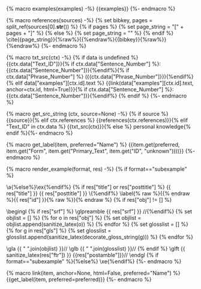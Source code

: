 {% macro examples(examples) -%}
{{examples}}
{%- endmacro %}

{% macro references(sources) -%}
{% set bibkey, pages = split_ref(sources[0].__str__()) %}
{% if pages %}
{% set page_string = "[" + pages + "]" %}
{% else %}
{% set page_string = "" %}
{% endif %}
\cite{{page_string}}{%raw%}{{%endraw%}{{bibkey}}{%raw%}}{%endraw%}
{%- endmacro %}

{% macro txt_src(ctx) -%}
{% if data is undefined %}
{{ctx.data["Text_ID"]}}{% if ctx.data["Sentence_Number"] %}: {{ctx.data["Sentence_Number"]}}{%endif%}{% if ctx.data["Phrase_Number"] %} ({{ctx.data["Phrase_Number"]}}){%endif%}
{% elif data["examples"][ctx.id].text %}
{{link(data["examples"][ctx.id].text, anchor=ctx.id, html=True)}}{% if ctx.data["Sentence_Number"] %}: {{ctx.data["Sentence_Number"]}}{%endif%}
{% endif %}
{%- endmacro %}

{% macro get_src_string (ctx, source=None) -%}
{% if source %}
{{source}}{% elif ctx.references %}
{{references(ctx.references)}}{% elif "Text_ID" in ctx.data %}
{{txt_src(ctx)}}{% else %}
personal knowledge{% endif %}{%- endmacro %}

{% macro get_label(item, preferred="Name") %}
{{item.get(preferred, item.get("Form", item.get("Primary_Text", item.get("ID", "unknown"))))}}
{%- endmacro %}

{% macro render_example(format, res) -%}
{% if format=="subexample" %}

\a{%else%}\ex{%endif%} {% if res["title"] or res["posttitle"] %} {{ res["title"] }} {{ res["posttitle"] }} \\{%endif%}
\label{% raw %}{{% endraw %}{{ res["id"] }}{% raw %}}{% endraw %}
{% if res["obj"] != [] %}

\begingl {% if res["srf"] %}
\glpreamble {{ res["srf"] }} //{%endif%}
    {% set objlist = [] %}
    {% for o in res["obj"] %}
        {% set objlist = objlist.append(sanitize_latex(o)) %}
    {% endfor %}
    {% set glosslist = [] %}
    {% for g in res["gls"] %}
        {% set glosslist = glosslist.append(sanitize_latex(decorate_gloss_string(g))) %}
    {% endfor %}

\gla {{ " ".join(objlist) }}//
\glb {{ " ".join(glosslist) }}//
{% endif %}
\glft {{ sanitize_latex(res["ftr"]) }} {{res["postamble"]}}//
\endgl
{% if format=="subexample" %}{%else%}
\xe{%endif%}
{%- endmacro %}

{% macro link(item, anchor=None, html=False, preferred="Name") %}
{{get_label(item, preferred=preferred)}}
{%- endmacro %}